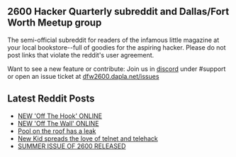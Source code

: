 ## 2600 Hacker Quarterly subreddit and Dallas/Fort Worth Meetup group
The semi-official subreddit for readers of the infamous little magazine at your local bookstore--full of goodies for the aspiring hacker. Please do not post links that violate the reddit's user agreement.

Want to see a new feature or contribute: 
Join us in [discord](https://dfw2600.dapla.net/chat) under #support or open an issue ticket at [dfw2600.dapla.net/issues](https://dfw2600.dapla.net/issues)

## Latest Reddit Posts
<!-- BLOG-POST-LIST:START -->
- [NEW 'Off The Hook' ONLINE](https://2600.com/hook/31-08-2022)
- [NEW 'Off The Wall' ONLINE](https://2600.com/wall/30-08-2022)
- [Pool on the roof has a leak](https://www.reddit.com/r/2600/comments/wyjmjw/pool_on_the_roof_has_a_leak/)
- [New Kid spreads the love of telnet and telehack](https://www.reddit.com/r/2600/comments/wyj4cn/new_kid_spreads_the_love_of_telnet_and_telehack/)
- [SUMMER ISSUE OF 2600 RELEASED](https://2600.com/content/summer-issue-2600-released-17)
<!-- BLOG-POST-LIST:END -->
